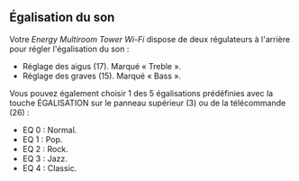 ## Égalisation du son
Votre *Energy Multiroom Tower Wi-Fi* dispose de deux régulateurs à l'arrière pour régler l'égalisation du son :

* Réglage des aigus (17).  Marqué « Treble ».
* Réglage des graves (15).  Marqué « Bass ». 

Vous pouvez également choisir 1 des 5 égalisations prédéfinies avec la touche ÉGALISATION sur le panneau supérieur (3) ou de la télécommande (26) : 

* EQ 0 : Normal.
* EQ 1 : Pop.
* EQ 2 : Rock.
* EQ 3 : Jazz.
* EQ 4 : Classic.
